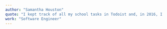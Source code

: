 ```yaml
---
author: "Samantha Houston"
quote: "I kept track of all my school tasks in Todoist and, in 2016, I became the first one in my family to obtain a bachelor’s degree. I could probaby do the same on Todo Champion"
work: "Software Engineer"
---
```

